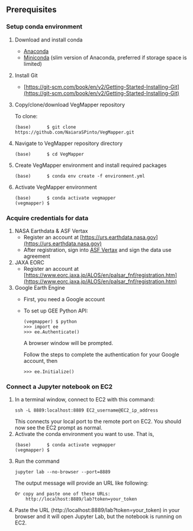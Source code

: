 ## Prerequisites

### Setup conda environment

1. Download and install conda
    - [Anaconda](https://www.anaconda.com/download/)
    - [Miniconda](https://docs.conda.io/projects/conda/en/latest/user-guide/install/download.html) (slim version of Anaconda, preferred if storage space is limited)
2. Install Git
    - [https://git-scm.com/book/en/v2/Getting-Started-Installing-Git](https://git-scm.com/book/en/v2/Getting-Started-Installing-Git)
3. Copy/clone/download VegMapper repository

    To clone:
    ```
    (base)      $ git clone https://github.com/NaiaraSPinto/VegMapper.git
    ```
4. Navigate to VegMapper repository directory
    ```
    (base)      $ cd VegMapper
    ```
5. Create VegMapper environment and install required packages
    ```
    (base)      $ conda env create -f environment.yml
    ```
6. Activate VegMapper environment
    ```
    (base)      $ conda activate vegmapper
    (vegmapper) $
    ```

### Acquire credentials for data
1. NASA Earthdata & ASF Vertax
    - Register an account at [https://urs.earthdata.nasa.gov](https://urs.earthdata.nasa.gov)
    - After registration, sign into [ASF Vertax](https://search.asf.alaska.edu) and sign the data use agreement
2. JAXA EORC
    - Register an account at [https://www.eorc.jaxa.jp/ALOS/en/palsar_fnf/registration.htm](https://www.eorc.jaxa.jp/ALOS/en/palsar_fnf/registration.htm)
3. Google Earth Engine
    - First, you need a Google account
    - To set up GEE Python API:
        ```
        (vegmapper) $ python
        >>> import ee
        >>> ee.Authenticate()
        ```
        A browser window will be prompted.

        Follow the steps to complete the authentication for your Google account, then
        ```
        >>> ee.Initialize()
        ```

### Connect a Jupyter notebook on EC2
1. In a terminal window, connect to EC2 with this command:
    ```
    ssh -L 8889:localhost:8889 EC2_username@EC2_ip_address
    ```
    This connects your local port to the remote port on EC2. You should now see the EC2 prompt as normal.
2. Activate the conda environment you want to use. That is,
    ```
    (base)      $ conda activate vegmapper
    (vegmapper) $
    ```
3. Run the command
    ```
    jupyter lab --no-browser --port=8889
    ```
    The output message will provide an URL like following:
    ```
    Or copy and paste one of these URLs:
        http://localhost:8889/lab?token=your_token
    ```
4. Paste the URL (http://localhost:8889/lab?token=your_token) in your browser and it will open Jupyter Lab, but the notebook is running on EC2.

